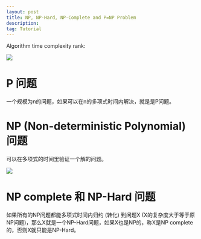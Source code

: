 ```yaml
---
layout: post
title: NP, NP-Hard, NP-Complete and P=NP Problem
description: 
tag: Tutorial
---
```


Algorithm time complexity rank:

![](http://siyue-zhang.github.io/images/pnp/complex.png)

# P 问题
一个规模为n的问题，如果可以在n的多项式时间内解决，就是是P问题。

# NP (Non-deterministic Polynomial) 问题
可以在多项式的时间里验证一个解的问题。

![](http://siyue-zhang.github.io/images/pnp/pnp.png)


# NP complete 和 NP-Hard 问题

如果所有的NP问题都能多项式时间内归约 (转化) 到问题X (X的复杂度大于等于原NP问题)，那么X就是一个NP-Hard问题，如果X也是NP的，称X是NP complete的，否则X就只能是NP-Hard。


